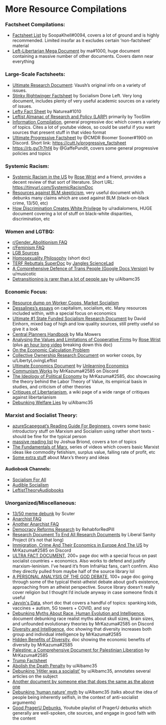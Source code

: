 # More Resource Compilations

### Factsheet Compilations:
- [Factsheet List](https://web.archive.org/web/20220328232905/https://www.factsheetlist.xyz/ "Factsheet List") by SoopaKhell#0094, covers a lot of ground and is highly recommended. Limited insofar as it excludes certain ‘non-factsheet’ material
- [Left-Libertarian Mega Document](https://docs.google.com/document/d/1baYefN-5_dVLsAh4mBrKYKImdRD5mNloM4VtHx71NzU/edit "Left-Libertarian Mega Document") by ma#1000, huge document containing a massive number of other documents. Covers damn near everything

### Large-Scale Factsheets:
- [Ultimate Research Document](https://docs.google.com/document/d/1ido70LgXsEhxcnyXE7RVS0wYJZc6aeVTpujCUPQgTrE/edit "Ultimate Research Document"): Vaush’s original info on a variety of issues.
- [Stinky Rightwinger Factsheet](https://socdoneleft.github.io/stinky_rightwinger_factsheet.html "Stinky Rightwinger Factsheet") by Socialism Done Left. Very long document, includes plenty of very useful academic sources on a variety of issues.
- [Lefty Fact Sheet](https://docs.google.com/document/d/1sLgLinCmSZP7QbXoVjZCkY89cNJ8MIawX2ycCzbnCmY/edit "Lefty Fact Sheet") by Naturea#1010
- [Leftist Almanac of Research and Policy (LARP)](https://docs.google.com/document/d/1mQhMGz6SeDPXJjkNcO8FuNsTaA6Q5McAxTw6VqQ1dPs/edit "Leftist Almanac of Research and Policy (LARP)") primarily by TooSlim
- [Information Compilation](https://docs.google.com/document/d/1--x3HLV3IRVhv8taKBU67f_VBH73rkQEaSyfw6coR2M/edit "Information Compilation"), general progressive doc which covers a variety of topics. Cites a lot of youtube videos, so could be useful if you want sources that present stuff in that video format
- [Ultimate Progressive Factsheet](https://docs.google.com/document/d/1xNUNfQddTaEc3SA9LU2ByeQ-1zT_s4qi-HVqLqwYhFQ/edit "Ultimate Progressive Factsheet") by @CMDR Boomer Sooner#1900 on Discord. Short link: https://cutt.ly/progressive_factsheet
- https://rb.gy/7r7hf4 by @GaffePundit, covers some general progressive policies and topics

### Systemic Racism:
- [Systemic Racism in the US](https://docs.google.com/document/d/1OIVHtml45EcMSi3suI5Zn1ymef5Y-8hnHbeY6kxp-ec/edit "Systemic Racism in the US") by [Rose Wrist](https://www.youtube.com/channel/UC3rSgPl8_RLMBHHsjaY7VAA "Rose Wrist") and a friend, provides a decent review of that sort of literature. Short URL: https://tinyurl.com/SystemicRacismDoc
- [Resources against BLM skepticism](https://docs.google.com/document/d/1SbI4NIqFrQ1gqOvt9LJxV4cfwF4dyfWolqJ-CRX3rfw/edit "Resources against BLM skepticism"), very useful document which debunks many claims which are used against BLM (black-on-black crime, 13/50, etc)
- [How Discrimination Creates White Privilege](https://docs.google.com/document/d/1VAFe_CXE-4zVnx-jxuW1Me8IJr5p3RDMcHC-yoaaNp8/edit "How Discrimination Creates White Privilege") by u/radialomens, HUGE document covering a lot of stuff on black-white disparities, discrimination, etc

### Women and LGTBQ:
- [r/Gender_Abolitionism FAQ](https://docs.google.com/document/d/1d8wEp5sc1iVqBaEYY-qBvRevAPR8L5n4qoaEXxZIrDE/edit "r/Gender_Abolitionism FAQ")
- [r/Feminism FAQ](https://docs.google.com/document/d/1TpHPEo3pG-QlB7dWCF-fcJFgayFmlQia-RjpKQGFP4A/edit "r/Feminism FAQ")
- [LGB Sources](https://docs.google.com/document/d/1TeXle81Jogj7wqnzft5MYe6u-N8rAWPIKe9e4dR6Cis/edit "LGB Sources")
- [Homosexuality Philosophy](https://docs.google.com/document/d/1ge2JdYU6DfnCKAD4UKBH8JGpH_yPLO3Ako-p4uEWF6k/edit "Homosexuality Philosophy") (short doc)
- [TERF Rebuttals SuperDoc](https://docs.google.com/document/d/1Cx2skhMH-WhVi0VmoW-TQfZ-hbOBupAnsREmZfSAAoI/edit "TERF Rebuttals SuperDoc") by [Jangles ScienceLad](https://www.youtube.com/channel/UCrtaDFiK6Z-v0hqf3sNWhtA/videos "Jangles ScienceLad")
- [A Comprehensive Defence of Trans People (Google Docs Version)](https://docs.google.com/document/d/1HAijshYgcLIoXxf4-jlHY2TuclviJgF63w9TpcASYM0/edit "A Comprehensive Defence of Trans People (Google Docs Version)") by u/musicotic
- [Detransitioning is rarer than a lot of people say](https://docs.google.com/document/d/1KxCxhpj1CAOr8CzWow-rUeBZig6q6n49x3MPdFXhzL8/edit "Detransitioning is rarer than a lot of people say") by u/Albamc35

### Economic Focus:
- [Resource dump on Worker Coops, Market Socialism](https://docs.google.com/document/d/11lFNdg81j1W9I8TTO41sGEa2TsB5y-GoDGD1QK90zVE/edit "Resource dump on Worker Coops, Market Socialism")
- [Dessalines’s essays](https://github.com/dessalines/essays "Dessalines’s essays") on capitalism, socialism, etc. Many resources included within, with a special focus on economics
- [Ultimate #1 State Funded Socialism Research Document](https://docs.google.com/document/d/1uK_5_iXDga_KXZjTvSOBdOZZnGmMhLKadLtojdLWBkc/edit "Ultimate #1 State Funded Socialism Research Document") by David Einhorn, mixed bag of high and low quality sources, still pretty useful so give it a look
- [Central Planners Handbook](https://docs.google.com/document/d/1TB077p-SrvSZ7bNb_fak9dRh-4U44kqzhgRYk5Jaabk/edit "Central Planners Handbook") by Mia Mowers
- [Analysing the Values and Limitations of Cooperative Firms](https://docs.google.com/document/d/1ScS39TWXcPkGOpek4tAfp0rAD5usbwIA05pbqVQdO6g/edit "Analysing the Values and Limitations of Cooperative Firms") by [Rose Wrist](https://www.youtube.com/channel/UC3rSgPl8_RLMBHHsjaY7VAA "Rose Wrist") (plus [an hour long video](https://www.youtube.com/watch?v=cKiLYZU7MZw "an hour long video") breaking down this doc)
- [On the Economic Calculation Problem](https://docs.google.com/document/d/1JUSdeJKh7mW0a97nt6IbwXy_4r9NxE2BNuq7XqomOzc/edit "On the Economic Calculation Problem")
- [Collective Ownership Research Document](https://docs.google.com/document/d/1NGbV3GAIxjQBOGetJFuWghhDLg5HurS-hN7kxibFDU4/edit "Collective Ownership Research Document") on worker coops, by u/LibertyLovingLeftist
- [Ultimate Economics Document](https://docs.google.com/document/d/1Dm7sPOy2wMA137q1o3VnuhXjimTmVCygJ8WJ7nq3Ih4/edit "Ultimate Economics Document") by [Unlearning Economics](https://www.youtube.com/channel/UC4V_jMdRbbTrmBVJB6FDzgw "Unlearning Economics")
- [Communism Works](https://docs.google.com/document/d/1wSMbJHwN_Pw54SFKkbeHdSM6VKoi7fGg0XR4RUy2Fio/edit "Communism Works") by MrKazuma#2585 on Discord
- [The Ideology of Political Economy](https://docs.google.com/document/d/1SoXf-8tA0Dem15KrzYuHHUyQlwtKQi8iyTEFMmTYQ1k/edit "The Ideology of Political Economy") by MrKazuma#2585, doc showcasing the theory behind the Labor Theory of Value, its empirical basis in studies, and criticism of other theories
- [Critiques of Libertarianism](https://web.archive.org/web/20211229042421/http://critiques.us/index.php?title=Critiques_Of_Libertarianism "Critiques of Libertarianism"), a wiki page of a wide range of critiques against libertarianism
- [Debunking Welfare Lies](https://docs.google.com/document/d/1jM3CK34U64Bsp_vdNkZBGI3VWcI9LkdZKgca27oC20c/edit "Debunking Welfare Lies") by u/Albamc35

### Marxist and Socialist Theory:
- [azureScapegoat’s Reading Guide For Beginners](https://docs.google.com/document/d/1i1EP0VfXJl-lfe9tp5q9CI6VTWQEIwaM-wTB4daZy1s/edit "azureScapegoat’s Reading Guide For Beginners"), covers some basic introductory stuff on Marxism and Socialism using rather short texts - should be fine for the typical person
- [massive reading list](https://docs.google.com/document/d/1kwDGZFH2-jFr4xZ2ynxQkihYwIVh_uZlp1-Q73uXzso/edit "massive reading list") by Joshua Briond, covers a ton of topics
- [The Fundamentals of Marx](https://www.youtube.com/playlist?list=PLuzqoNvqVKydyRAMjDAHDikbVY9BDLC7V "The Fundamentals of Marx"), series of videos which covers basic Marxist ideas like commodity fetishism, surplus value, falling rate of profit, etc
- [Some extra stuff](https://www.youtube.com/playlist?list=PLfqdvDnX3lbCtADtZDCg0HQB3Nime4rVS "Some extra stuff") about Marx’s theory and ideas

#### Audiobook Channels:
- [Socialism For All](https://www.youtube.com/c/SocialismForAll "Socialism For All")
- [Audible Socialism](https://www.youtube.com/c/AudibleSocialism "Audible Socialism")
- [LeftistTheoryAudiobooks](https://www.youtube.com/c/LeftistTheoryAudiobooks/ "LeftistTheoryAudiobooks")

###  Unorganized/Miscellaneous:
- [13/50 meme debunk](https://docs.google.com/document/d/1L_qk_3lC20swQVEGDQPRJko-0FSH-egnNtmFW5gOFFI/edit "13/50 meme debunk") by Scuter
- [Anarchist FAQ](https://anarchism.pageabode.com/book/an-anarchist-faq/ "Anarchist FAQ")
- [Another Anarchist FAQ](http://www.anarchistfaq.com/ "Another Anarchist FAQ")
- [Democracy Reforms Research](https://docs.google.com/document/d/1a1xEn2NCXCPOoFWxYZD0Bc6TZrJgpcQTsj6Rp19gdDk/edit "Democracy Reforms Research") by RehabforRedPill
- [Research Document To End All Research Documents](https://docs.google.com/document/d/13gzCsOG3Fr-HGkSlB1wreI1qdn3ccnrddyxmRKnm9eg/edit "Research Document To End All Research Documents") by Liberal Sanity Project (it’s not that long)
- [Immigration, Crime And Their Economics in Europe And The US](https://docs.google.com/document/d/1TrLqG-EDiNGmKa5Ued3bqY6bd0qozXBGahvPMcGnFXM/edit "Immigration, Crime And Their Economics in Europe And The US") by MrKazuma#2585 on Discord
- [ULTRA FACT DOCUMENT](https://docs.google.com/document/d/1-Vks4NlMJJ-jqvSfcE0xsWRpwAma_6seyWM97MiMke4/edit "ULTRA FACT DOCUMENT"), 200+ page doc with a special focus on past socialist countries + economics. Also works to defend and justify marxism-leninism. I’ve heard it’s from InfraHaz fans, can’t confirm. Also they directly pulled from maybe half of the source library lol
- [A PERSONAL ANALYSIS OF THE GOD DEBATE](https://docs.google.com/document/d/16Gd7XXK6hruw1SvCUDCIcx2-hV6g9NXzZ77lSxpok7A/edit "A PERSONAL ANALYSIS OF THE GOD DEBATE"), 100+ page doc going through some of the typical theist-atheist debate about god’s existence, approaching from an atheist perspective. Source library doesn’t really cover religion but I thought I’d include anyway in case someone finds it useful
- [Jayvin's Data](https://docs.google.com/document/d/1SSSPwco-pD9NF9kaYK1ABjsQMjbwa0MZRTa3TOTVjJ8/edit "Jayvin's Data"), short doc that covers a handful of topics: spanking kids, vaccines + autism, 5G towers + COVID, and soy
- [Debunking Myths About Race, Human Evolution and Intelligence](https://docs.google.com/document/d/1-ZJhkME8qqfm7GVLLk8tGwWNriWCl8UTRMlcCuNW-_Q/edit "Debunking Myths About Race, Human Evolution and Intelligence"), document debunking race realist myths about skull sizes, brain sizes, and unfounded evolutionary theories by MrKazuma#2585 on Discord
- [Diversity and Intelligence](https://docs.google.com/document/d/1OC1uzjRfRc2lrMWWA8uqi7pb7y1pEzO8T_cseNuaAXI/edit "Diversity and Intelligence"), doc showing that diversity increases both group and individual intelligence by MrKazuma#2585
- [Hidden Benefits of Diversity](https://docs.google.com/document/d/1iKynzIRjMMOqc6E4DNHHPtEz1kvefpsI68fpMa92h5U/edit "Hidden Benefits of Diversity"), doc showing the economic benefits of diversity by MrKazuma#2585
- [Palestine: a Comprehensive Document for Palestinian Liberation](https://docs.google.com/document/d/1cUnwWkLUNrD5AaTEVmgFwnVXXUDFEVsUv4cF-AcokTQ/edit "Palestine: a Comprehensive Document for Palestinian Liberation") by MrKazuma#2585
- [Trump Factsheet](https://docs.google.com/document/d/1QymP9F4y_sVjII-AI6Dzvc9yWeOjC1TsgyLx-GfGLDg/edit "Trump Factsheet")
- [Abolish the Death Penalty](https://docs.google.com/document/d/1Jc30ECidjRdsP5BrSyt5lu07DOP6FB4PGmC9Ok9tiMI/edit "Abolish the Death Penalty") by u/Albamc35
- [Debunking 'Hitler was a socialist'](https://docs.google.com/document/d/1NmY4-9KzMx9G1uEoxgc4VBm2dpQRH1gu8wdT5_Djwzc/edit "Debunking 'Hitler was a socialist'") by u/Albamc35, annotates several articles on the subject
- [Another document by someone else that does the same as the above one](https://docs.google.com/document/d/1pomyRKT0v-PtnpE5gzxUC2tHTSLO8HkeWTNUAKjCkC0/edit "Another document by someone else that does the same as the above one")
- [Debunking ‘human nature’  myth](https://docs.google.com/document/d/1AumVF0JV_dZrTSiW5z5L2oj9fj3pCLRcZTiqYyG-4bo/edit "Debunking ‘human nature’  myth") by u/Albamc35 (talks about the idea of people being inherently selfish, in the context of anti-socialist arguments)
- [Good PragerU Debunks](https://www.youtube.com/playlist?list=PLdjtfnD9syhEAPCNxy3ABBO1CZV3tjqvq "Good PragerU Debunks"), Youtube playlist of PragerU debunks which generally are well-spoken, cite sources, and engage in good faith with the content